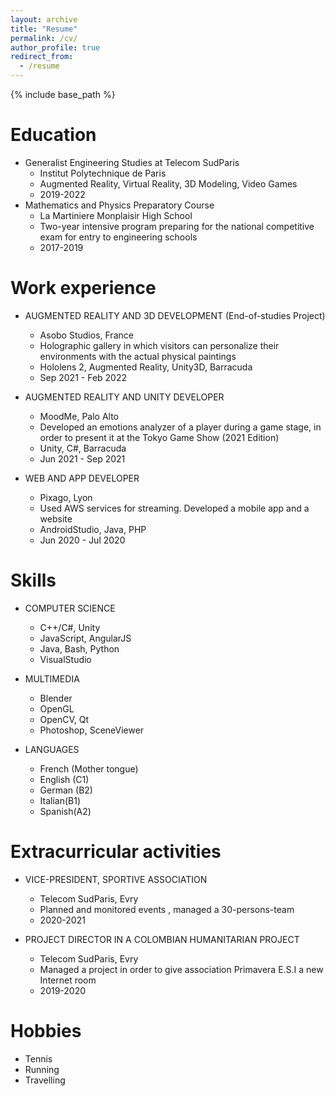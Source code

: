 ```yaml
---
layout: archive
title: "Resume"
permalink: /cv/
author_profile: true
redirect_from:
  - /resume
---
```


{% include base_path %}

Education
======
* Generalist Engineering Studies at Telecom SudParis
  * Institut Polytechnique de Paris 
  * Augmented Reality, Virtual Reality, 3D Modeling, Video Games
  * 2019-2022
* Mathematics and Physics Preparatory Course
  * La Martiniere Monplaisir High School 
  * Two-year intensive program preparing for the national competitive exam for entry to engineering schools
  * 2017-2019

Work experience
======
* AUGMENTED REALITY AND 3D DEVELOPMENT (End-of-studies Project)
  * Asobo Studios, France
  * Holographic gallery in which visitors can personalize their environments with the actual physical paintings 
  * Hololens 2, Augmented Reality, Unity3D, Barracuda
  * Sep 2021 - Feb 2022

* AUGMENTED REALITY AND UNITY DEVELOPER 
  * MoodMe, Palo Alto
  * Developed an emotions analyzer of a player during a game stage, in order to present it at the Tokyo Game Show (2021 Edition)
  * Unity, C#, Barracuda
  * Jun 2021 - Sep 2021

* WEB AND APP DEVELOPER
  * Pixago, Lyon
  * Used AWS services for streaming. Developed a mobile app and a website
  * AndroidStudio, Java, PHP
  * Jun 2020 - Jul 2020
  
Skills
======
* COMPUTER SCIENCE
  * C++/C#, Unity
  * JavaScript, AngularJS
  * Java, Bash, Python
  * VisualStudio

* MULTIMEDIA
  * Blender
  * OpenGL
  * OpenCV, Qt
  * Photoshop, SceneViewer

* LANGUAGES
  * French (Mother tongue)
  * English (C1)
  * German (B2)
  * Italian(B1)
  * Spanish(A2)

Extracurricular activities
======

* VICE-PRESIDENT, SPORTIVE ASSOCIATION
  * Telecom SudParis, Evry
  * Planned and monitored events , managed a 30-persons-team
  * 2020-2021

* PROJECT DIRECTOR IN A COLOMBIAN HUMANITARIAN PROJECT
  * Telecom SudParis, Evry
  * Managed a project in order to give association Primavera E.S.I a new Internet room
  * 2019-2020

Hobbies
======
* Tennis
* Running
* Travelling


